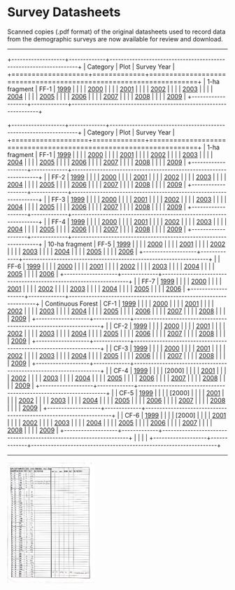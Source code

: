 
# Survey Datasheets

Scanned copies (.pdf format) of the original datasheets used to record data from the demographic surveys are now available for review and download.

------------------------------------------------------------------------


+-------------------+-------------+------------------------------------------------------------------+
| Category          | Plot        | Survey Year                                                      |
+===================+=============+==================================================================+
| 1-ha fragment     | FF-1        | [1999](../survey_datasheets/frag-one/ff1-2107/ff1-2107-1999.pdf)            |
|                   |             | [2000](../survey_datasheets/frag-one/ff1-2107/ff1-2107-2000.pdf)            |
|                   |             | [2001](../survey_datasheets/frag-one/ff1-2107/ff1-2107-2001.pdf)            | 
|                   |             | [2002](../survey_datasheets/frag-one/ff1-2107/ff1-2107-2002.pdf)            | 
|                   |             | [2003](../survey_datasheets/frag-one/ff1-2107/ff1-2107-2003.pdf)            | 
|                   |             | [2004](../survey_datasheets/frag-one/ff1-2107/ff1-2107-2004.pdf)            | 
|                   |             | [2005](../survey_datasheets/frag-one/ff1-2107/ff1-2107-2005.pdf)            | 
|                   |             | [2006](../survey_datasheets/frag-one/ff1-2107/ff1-2107-2006.pdf)            | 
|                   |             | [2007](../survey_datasheets/frag-one/ff1-2107/ff1-2107-2007.pdf)            | 
|                   |             | [2008](../survey_datasheets/frag-one/ff1-2107/ff1-2107-2008.pdf)            | 
|                   |             | [2009](../survey_datasheets/frag-one/ff1-2107/ff1-2107-2009.pdf)            | 
+-------------------+-------------+------------------------------------------------------------------+



+-------------------+-------------+------------------------------------------------------------------+
| Category          | Plot        | Survey Year                                                      |
+===================+=============+==================================================================+
| 1-ha fragment     | FF-1        | [1999](../survey_datasheets/frag-one/ff1-2107/ff1-2107-1999.pdf)            | 
|                   |             | [2000](../survey_datasheets/frag-one/ff1-2107/ff1-2107-2000.pdf)            | 
|                   |             | [2001](../survey_datasheets/frag-one/ff1-2107/ff1-2107-2001.pdf)            | 
|                   |             | [2002](../survey_datasheets/frag-one/ff1-2107/ff1-2107-2002.pdf)            | 
|                   |             | [2003](../survey_datasheets/frag-one/ff1-2107/ff1-2107-2003.pdf)            | 
|                   |             | [2004](../survey_datasheets/frag-one/ff1-2107/ff1-2107-2004.pdf)            | 
|                   |             | [2005](../survey_datasheets/frag-one/ff1-2107/ff1-2107-2005.pdf)            | 
|                   |             | [2006](../survey_datasheets/frag-one/ff1-2107/ff1-2107-2006.pdf)            | 
|                   |             | [2007](../survey_datasheets/frag-one/ff1-2107/ff1-2107-2007.pdf)            | 
|                   |             | [2008](../survey_datasheets/frag-one/ff1-2107/ff1-2107-2008.pdf)            | 
|                   |             | [2009](../survey_datasheets/frag-one/ff1-2107/ff1-2107-2009.pdf)            | 
+-------------------+-------------+------------------------------------------------------------------+
|                   | FF-2        | [1999](../survey_datasheets/frag-one/ff2-2108/ff2-2108-1999.pdf)            | 
|                   |             | [2000](../survey_datasheets/frag-one/ff2-2108/ff2-2108-2000.pdf)            | 
|                   |             | [2001](../survey_datasheets/frag-one/ff2-2108/ff2-2108-2001.pdf)            | 
|                   |             | [2002](../survey_datasheets/frag-one/ff2-2108/ff2-2108-2002.pdf)            | 
|                   |             | [2003](../survey_datasheets/frag-one/ff2-2108/ff2-2108-2003.pdf)            | 
|                   |             | [2004](../survey_datasheets/frag-one/ff2-2108/ff2-2108-2004.pdf)            | 
|                   |             | [2005](../survey_datasheets/frag-one/ff2-2108/ff2-2108-2005.pdf)            | 
|                   |             | [2006](../survey_datasheets/frag-one/ff2-2108/ff2-2108-2006.pdf)            | 
|                   |             | [2007](../survey_datasheets/frag-one/ff2-2108/ff2-2108-2007.pdf)            | 
|                   |             | [2008](../survey_datasheets/frag-one/ff2-2108/ff2-2108-2008.pdf)            | 
|                   |             | [2009](../survey_datasheets/frag-one/ff2-2108/ff2-2108-2009.pdf)            | 
+-------------------+-------------+------------------------------------------------------------------+
|                   | FF-3        | [1999](../survey_datasheets/frag-one/ff3-1104/ff3-1104-1999.pdf)            | 
|                   |             | [2000](../survey_datasheets/frag-one/ff3-1104/ff3-1104-2000.pdf)            | 
|                   |             | [2001](../survey_datasheets/frag-one/ff3-1104/ff3-1104-2001.pdf)            | 
|                   |             | [2002](../survey_datasheets/frag-one/ff3-1104/ff3-1104-2002.pdf)            | 
|                   |             | [2003](../survey_datasheets/frag-one/ff3-1104/ff3-1104-2003.pdf)            | 
|                   |             | [2004](../survey_datasheets/frag-one/ff3-1104/ff3-1104-2004.pdf)            | 
|                   |             | [2005](../survey_datasheets/frag-one/ff3-1104/ff3-1104-2005.pdf)            | 
|                   |             | [2006](../survey_datasheets/frag-one/ff3-1104/ff3-1104-2006.pdf)            | 
|                   |             | [2007](../survey_datasheets/frag-one/ff3-1104/ff3-1104-2007.pdf)            | 
|                   |             | [2008](../survey_datasheets/frag-one/ff3-1104/ff3-1104-2008.pdf)            | 
|                   |             | [2009](../survey_datasheets/frag-one/ff3-1104/ff3-1104-2009.pdf)            | 
+-------------------+-------------+------------------------------------------------------------------+
|                   | FF-4        | [1999](../survey_datasheets/frag-one/ff4-1301/ff4-1301-1999.pdf)            | 
|                   |             | [2000](../survey_datasheets/frag-one/ff4-1301/ff4-1301-2000.pdf)            | 
|                   |             | [2001](../survey_datasheets/frag-one/ff4-1301/ff4-1301-2001.pdf)            | 
|                   |             | [2002](../survey_datasheets/frag-one/ff4-1301/ff4-1301-2002.pdf)            | 
|                   |             | [2003](../survey_datasheets/frag-one/ff4-1301/ff4-1301-2003.pdf)            | 
|                   |             | [2004](../survey_datasheets/frag-one/ff4-1301/ff4-1301-2004.pdf)            | 
|                   |             | [2005](../survey_datasheets/frag-one/ff4-1301/ff4-1301-2005.pdf)            | 
|                   |             | [2006](../survey_datasheets/frag-one/ff4-1301/ff4-1301-2006.pdf)            | 
|                   |             | [2007](../survey_datasheets/frag-one/ff4-1301/ff4-1301-2007.pdf)            | 
|                   |             | [2008](../survey_datasheets/frag-one/ff4-1301/ff4-1301-2008.pdf)            | 
|                   |             | [2009](../survey_datasheets/frag-one/ff4-1301/ff4-1301-2009.pdf)            | 
+-------------------+-------------+------------------------------------------------------------------+
| 10-ha fragment    | FF-5        | [1999](../survey_datasheets/frag-ten/ff5-2206/ff5-2206-1999.pdf)            | 
|                   |             | [2000](../survey_datasheets/frag-ten/ff5-2206/ff5-2206-2000.pdf)            | 
|                   |             | [2001](../survey_datasheets/frag-ten/ff5-2206/ff5-2206-2001.pdf)            | 
|                   |             | [2002](../survey_datasheets/frag-ten/ff5-2206/ff5-2206-2002.pdf)            | 
|                   |             | [2003](../survey_datasheets/frag-ten/ff5-2206/ff5-2206-2003.pdf)            | 
|                   |             | [2004](../survey_datasheets/frag-ten/ff5-2206/ff5-2206-2004.pdf)            | 
|                   |             | [2005](../survey_datasheets/frag-ten/ff5-2206/ff5-2206-2005.pdf)            | 
|                   |             | [2006](../survey_datasheets/frag-ten/ff5-2206/ff5-2206-2006.pdf)            | 
+-------------------+-------------+------------------------------------------------------------------+
|                   | FF-6        | [1999](../survey_datasheets/frag-ten/ff6-1202/ff6-1202-1999.pdf)            | 
|                   |             | [2000](../survey_datasheets/frag-ten/ff6-1202/ff6-1202-2000.pdf)            | 
|                   |             | [2001](../survey_datasheets/frag-ten/ff6-1202/ff6-1202-2001.pdf)            | 
|                   |             | [2002](../survey_datasheets/frag-ten/ff6-1202/ff6-1202-2002.pdf)            | 
|                   |             | [2003](../survey_datasheets/frag-ten/ff6-1202/ff6-1202-2003.pdf)            | 
|                   |             | [2004](../survey_datasheets/frag-ten/ff6-1202/ff6-1202-2004.pdf)            | 
|                   |             | [2005](../survey_datasheets/frag-ten/ff6-1202/ff6-1202-2005.pdf)            | 
|                   |             | [2006](../survey_datasheets/frag-ten/ff6-1202/ff6-1202-2006.pdf)            | 
+-------------------+-------------+------------------------------------------------------------------+
|                   | FF-7        | [1999](../survey_datasheets/frag-ten/ff7-3209/ff7-3209-1999.pdf)            | 
|                   |             | [2000](../survey_datasheets/frag-ten/ff7-3209/ff7-3209-2000.pdf)            | 
|                   |             | [2001](../survey_datasheets/frag-ten/ff7-3209/ff7-3209-2001.pdf)            | 
|                   |             | [2002](../survey_datasheets/frag-ten/ff7-3209/ff7-3209-2002.pdf)            | 
|                   |             | [2003](../survey_datasheets/frag-ten/ff7-3209/ff7-3209-2003.pdf)            | 
|                   |             | [2004](../survey_datasheets/frag-ten/ff7-3209/ff7-3209-2004.pdf)            | 
|                   |             | [2005](../survey_datasheets/frag-ten/ff7-3209/ff7-3209-2005.pdf)            | 
|                   |             | [2006](../survey_datasheets/frag-ten/ff7-3209/ff7-3209-2006.pdf)            | 
+-------------------+-------------+------------------------------------------------------------------+
| Continuous Forest | CF-1        | [1999](../survey_datasheets/forest/cf1-1301/cf1-1301-1999.pdf)   |
|                   |             | [2000](../survey_datasheets/forest/cf1-1301/cf1-1301-2000.pdf)   |
|                   |             | [2001](../survey_datasheets/forest/cf1-1301/cf1-1301-2001.pdf)   |
|                   |             | [2002](../survey_datasheets/forest/cf1-1301/cf1-1301-2002.pdf)   |
|                   |             | [2003](../survey_datasheets/forest/cf1-1301/cf1-1301-2003.pdf)   |
|                   |             | [2004](../survey_datasheets/forest/cf1-1301/cf1-1301-2004.pdf)   |
|                   |             | [2005](../survey_datasheets/forest/cf1-1301/cf1-1301-2005.pdf)   |
|                   |             | [2006](../survey_datasheets/forest/cf1-1301/cf1-1301-2006.pdf)   |
|                   |             | [2007](../survey_datasheets/forest/cf1-1301/cf1-1301-2007.pdf)   |
|                   |             | [2008](../survey_datasheets/forest/cf1-1301/cf1-1301-2008.pdf)   |
|                   |             | [2009](../survey_datasheets/forest/cf1-1301/cf1-1301-2009.pdf)   |
+-------------------+-------------+------------------------------------------------------------------+
|                   | CF-2        | [1999](../survey_datasheets/forest/cf2-1501/cf2-1501-1999.pdf)   |
|                   |             | [2000](../survey_datasheets/forest/cf2-1501/cf2-1501-2000.pdf)   |
|                   |             | [2001](../survey_datasheets/forest/cf2-1501/cf2-1501-2001.pdf)   |
|                   |             | [2002](../survey_datasheets/forest/cf2-1501/cf2-1501-2002.pdf)   |
|                   |             | [2003](../survey_datasheets/forest/cf2-1501/cf2-1501-2003.pdf)   |
|                   |             | [2004](../survey_datasheets/forest/cf2-1501/cf2-1501-2004.pdf)   |
|                   |             | [2005](../survey_datasheets/forest/cf2-1501/cf2-1501-2005.pdf)   |
|                   |             | [2006](../survey_datasheets/forest/cf2-1501/cf2-1501-2006.pdf)   |
|                   |             | [2007](../survey_datasheets/forest/cf2-1501/cf2-1501-2007.pdf)   |
|                   |             | [2008](../survey_datasheets/forest/cf2-1501/cf2-1501-2008.pdf)   |
|                   |             | [2009](../survey_datasheets/forest/cf2-1501/cf2-1501-2009.pdf)   |
+-------------------+-------------+------------------------------------------------------------------+
|                   | CF-3        | [1999](../survey_datasheets/forest/cf3-1501/cf3-1501-1999.pdf)   |
|                   |             | [2000](../survey_datasheets/forest/cf3-1501/cf3-1501-2000.pdf)   |
|                   |             | [2001](../survey_datasheets/forest/cf3-1501/cf3-1501-2001.pdf)   |
|                   |             | [2002](../survey_datasheets/forest/cf3-1501/cf3-1501-2002.pdf)   |
|                   |             | [2003](../survey_datasheets/forest/cf3-1501/cf3-1501-2003.pdf)   |
|                   |             | [2004](../survey_datasheets/forest/cf3-1501/cf3-1501-2004.pdf)   |
|                   |             | [2005](../survey_datasheets/forest/cf3-1501/cf3-1501-2005.pdf)   |
|                   |             | [2006](../survey_datasheets/forest/cf3-1501/cf3-1501-2006.pdf)   |
|                   |             | [2007](../survey_datasheets/forest/cf3-1501/cf3-1501-2007.pdf)   |
|                   |             | [2008](../survey_datasheets/forest/cf3-1501/cf3-1501-2008.pdf)   |
|                   |             | [2009](../survey_datasheets/forest/cf3-1501/cf3-1501-2009.pdf)   |
+-------------------+-------------+------------------------------------------------------------------+
|                   | CF-4        | [1999](../survey_datasheets/forest/cf4-dimona/cf4-dim-1999.pdf)  |
|                   |             | [2000]                                                           |
|                   |             | [2001](../survey_datasheets/forest/cf4-dimona/cf4-dim-2001.pdf)  |
|                   |             | [2002](../survey_datasheets/forest/cf4-dimona/cf4-dim-2002.pdf)  |
|                   |             | [2003](../survey_datasheets/forest/cf4-dimona/cf4-dim-2003.pdf)  |
|                   |             | [2004](../survey_datasheets/forest/cf4-dimona/cf4-dim-2004.pdf)  |
|                   |             | [2005](../survey_datasheets/forest/cf4-dimona/cf4-dim-2005.pdf)  |
|                   |             | [2006](../survey_datasheets/forest/cf4-dimona/cf4-dim-2006.pdf)  |
|                   |             | [2007](../survey_datasheets/forest/cf4-dimona/cf4-dim-2007.pdf)  |
|                   |             | [2008](../survey_datasheets/forest/cf4-dimona/cf4-dim-2008.pdf)  |
|                   |             | [2009](../survey_datasheets/forest/cf4-dimona/cf4-dim-2009.pdf)  |
+-------------------+-------------+------------------------------------------------------------------+
|                   | CF-5        | [1999](../survey_datasheets/forest/cf5-portoalegre/cf5-pa-1999.pdf)   |
|                   |             | [2000]                                                           |
|                   |             | [2001](../survey_datasheets/forest/cf5-portoalegre/cf5-pa-2001.pdf)   |
|                   |             | [2002](../survey_datasheets/forest/cf5-portoalegre/cf5-pa-2002.pdf)   |
|                   |             | [2003](../survey_datasheets/forest/cf5-portoalegre/cf5-pa-2003.pdf)   |
|                   |             | [2004](../survey_datasheets/forest/cf5-portoalegre/cf5-pa-2004.pdf)   |
|                   |             | [2005](../survey_datasheets/forest/cf5-portoalegre/cf5-pa-2005.pdf)   |
|                   |             | [2006](../survey_datasheets/forest/cf5-portoalegre/cf5-pa-2006.pdf)   |
|                   |             | [2007](../survey_datasheets/forest/cf5-portoalegre/cf5-pa-2007.pdf)   |
|                   |             | [2008](../survey_datasheets/forest/cf5-portoalegre/cf5-pa-2008.pdf)   |
|                   |             | [2009](../survey_datasheets/forest/cf5-portoalegre/cf5-pa-2009.pdf)   |
+-------------------+-------------+------------------------------------------------------------------+
|                   | CF-6        | [1999](../survey_datasheets/forest/cf6-cabofrio/cf6-cf-1999.pdf)   |
|                   |             | [2000]                                                           |
|                   |             | [2001](../survey_datasheets/forest/cf6-cabofrio/cf6-cf-2001.pdf)   |
|                   |             | [2002](../survey_datasheets/forest/cf6-cabofrio/cf6-cf-2002.pdf)   |
|                   |             | [2003](../survey_datasheets/forest/cf6-cabofrio/cf6-cf-2003.pdf)   |
|                   |             | [2004](../survey_datasheets/forest/cf6-cabofrio/cf6-cf-2004.pdf)   |
|                   |             | [2005](../survey_datasheets/forest/cf6-cabofrio/cf6-cf-2005.pdf)   |
|                   |             | [2006](../survey_datasheets/forest/cf6-cabofrio/cf6-cf-2006.pdf)   |
|                   |             | [2007](../survey_datasheets/forest/cf6-cabofrio/cf6-cf-2007.pdf)   |
|                   |             | [2008](../survey_datasheets/forest/cf6-cabofrio/cf6-cf-2008.pdf)   |
|                   |             | [2009](../survey_datasheets/forest/cf6-cabofrio/cf6-cf-2009.pdf)   |
+-------------------+-------------+------------------------------------------------------------------+
|                   |             |                                                                  |
+-------------------+-------------+------------------------------------------------------------------+

------------------------------------------------------------------------
<img src="../survey_datasheets/dimona_2108_2002.png" width="200px"/>
